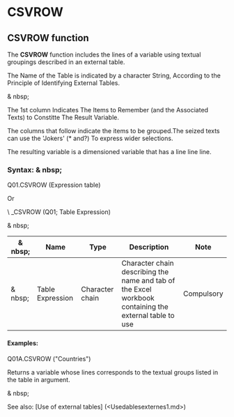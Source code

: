# CSVROW

## CSVROW function

The **CSVROW** function includes the lines of a variable using textual groupings described in an external table.

The Name of the Table is indicated by a character String, According to the Principle of Identifying External Tables.

& nbsp;

The 1st column Indicates The Items to Remember (and the Associated Texts) to Constitte The Result Variable.

The columns that follow indicate the items to be grouped.The seized texts can use the 'Jokers' (\* and?) To express wider selections.

The resulting variable is a dimensioned variable that has a line line line.

### Syntax: & nbsp;

Q01.CSVROW (Expression table)

Or

\ _CSVROW (Q01; Table Expression)

& nbsp;

|& nbsp;|**Name** |**Type** |**Description** |**Note** |
|--- |--- |--- |--- |--- |
|& nbsp;|Table Expression |Character chain |Character chain describing the name and tab of the Excel workbook containing the external table to use |Compulsory |


#### Examples:

Q01A.CSVROW ("Countries")

Returns a variable whose lines corresponds to the textual groups listed in the table in argument.

& nbsp;

See also: [Use of external tables] (<Usedablesexternes1.md>)